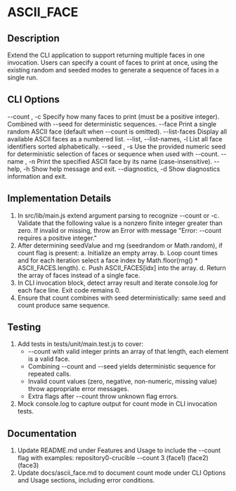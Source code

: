 # ASCII_FACE

## Description
Extend the CLI application to support returning multiple faces in one invocation. Users can specify a count of faces to print at once, using the existing random and seeded modes to generate a sequence of faces in a single run.

## CLI Options

--count <number>, -c <number>  Specify how many faces to print (must be a positive integer). Combined with --seed for deterministic sequences.
--face                         Print a single random ASCII face (default when --count is omitted).
--list-faces                   Display all available ASCII faces as a numbered list.
--list, --list-names, -l       List all face identifiers sorted alphabetically.
--seed <value>, -s <value>     Use the provided numeric seed for deterministic selection of faces or sequence when used with --count.
--name <face>, -n <face>       Print the specified ASCII face by its name (case-insensitive).
--help, -h                     Show help message and exit.
--diagnostics, -d              Show diagnostics information and exit.

## Implementation Details

1. In src/lib/main.js extend argument parsing to recognize --count or -c. Validate that the following value is a nonzero finite integer greater than zero. If invalid or missing, throw an Error with message "Error: --count requires a positive integer."
2. After determining seedValue and rng (seedrandom or Math.random), if count flag is present:
   a. Initialize an empty array.
   b. Loop count times and for each iteration select a face index by Math.floor(rng() * ASCII_FACES.length).
   c. Push ASCII_FACES[idx] into the array.
   d. Return the array of faces instead of a single face.
3. In CLI invocation block, detect array result and iterate console.log for each face line. Exit code remains 0.
4. Ensure that count combines with seed deterministically: same seed and count produce same sequence.

## Testing

1. Add tests in tests/unit/main.test.js to cover:
   - --count with valid integer prints an array of that length, each element is a valid face.
   - Combining --count and --seed yields deterministic sequence for repeated calls.
   - Invalid count values (zero, negative, non-numeric, missing value) throw appropriate error messages.
   - Extra flags after --count throw unknown flag errors.
2. Mock console.log to capture output for count mode in CLI invocation tests.

## Documentation

1. Update README.md under Features and Usage to include the --count flag with examples:
   repository0-crucible --count 3
   (face1)
   (face2)
   (face3)
2. Update docs/ascii_face.md to document count mode under CLI Options and Usage sections, including error conditions.